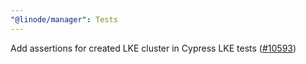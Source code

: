 ```yaml
---
"@linode/manager": Tests
---
```


Add assertions for created LKE cluster in Cypress LKE tests ([#10593](https://github.com/linode/manager/pull/10593))
